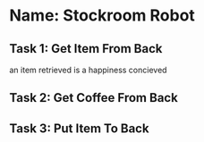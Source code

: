 
# Name: Stockroom Robot

## Task 1: Get Item From Back
an item retrieved is a happiness concieved  

## Task 2: Get Coffee From Back
 

## Task 3: Put Item To Back

